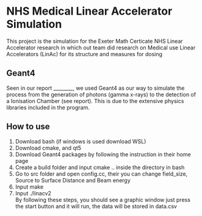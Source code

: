 # NHS Medical Linear Accelerator Simulation

This project is the simulation for the Exeter Math Certicate NHS Linear Accelerator research in which out team did research on Medical use Linear Accelerators (LinAc) for its structure and measures for dosing

## Geant4

Seen in our report ________, we used Geant4 as our way to simulate the process from the generation of photons (gamma x-rays) to the detection of a Ionisation Chamber (see report). This is due to the extensive physics libraries included in the program.

## How to use

1. Download bash (if windows is used download WSL)
2. Download cmake, and qt5
3. Download Geant4 packages by following the instruction in their home page
4. Create a build folder and input cmake .. inside the directory in bash
5. Go to src folder and open config.cc, their you can change field_size, Source to Surface Distance and Beam energy
6. Input make
7. Input ./linacv2 <br>
By following these steps, you should see a graphic window just press the start button and it will run, the data will be stored in data.csv
